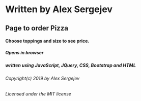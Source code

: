 # Written by Alex Sergejev
## Page to order Pizza

#### Choose toppings and size to see price.
##### Opens in browser
##### written using JavaScript, JQuery, CSS, Bootstrap and HTML
###### Copyright(c) 2019 by Alex Sergejev
###### Licensed under the MIT license
